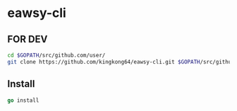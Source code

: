# eawsy-cli

## FOR DEV
```sh
cd $GOPATH/src/github.com/user/
git clone https://github.com/kingkong64/eawsy-cli.git $GOPATH/src/github.com/user/eawsy
```
## Install
```go
go install
```
